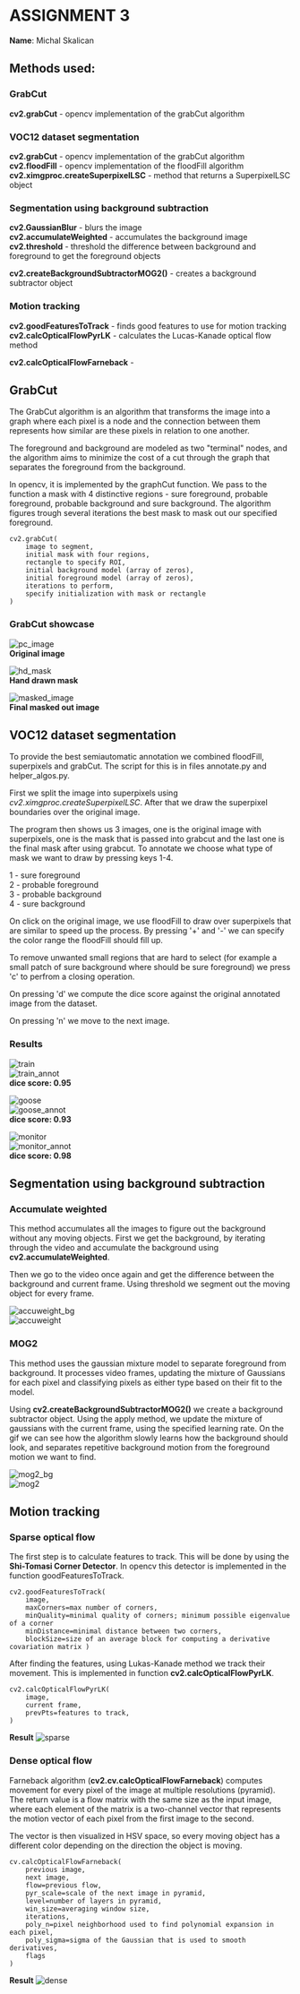 # ASSIGNMENT 3
**Name**: Michal Skalican 

## Methods used: 
### GrabCut
**cv2.grabCut** - opencv implementation of the grabCut algorithm<br>

### VOC12 dataset segmentation
**cv2.grabCut** - opencv implementation of the grabCut algorithm<br>
**cv2.floodFill** - opencv implementation of the floodFill algorithm<br>
**cv2.ximgproc.createSuperpixelLSC** - method that returns a SuperpixelLSC object<br>

### Segmentation using background subtraction
**cv2.GaussianBlur** - blurs the image<br>
**cv2.accumulateWeighted** - accumulates the background image<br>
**cv2.threshold** - threshold the difference between background and foreground to get the foreground objects

**cv2.createBackgroundSubtractorMOG2()** - creates a background subtractor object 

### Motion tracking
**cv2.goodFeaturesToTrack** - finds good features to use for motion tracking
**cv2.calcOpticalFlowPyrLK** - calculates the Lucas-Kanade optical flow method

**cv2.calcOpticalFlowFarneback** - 


## GrabCut

The GrabCut algorithm is an algorithm that transforms the image into a graph where each pixel
is a node and the connection between them represents how similar are these pixels in relation to one another. 

The foreground and background are modeled as two "terminal" nodes, and the algorithm aims to minimize 
the cost of a cut through the graph that separates the foreground from the background.

In opencv, it is implemented by the graphCut function.
We pass to the function a mask with 4 distinctive regions - sure foreground, probable foreground, probable background and sure background.
The algorithm figures trough several iterations the best mask to mask out our specified foreground.

```
cv2.grabCut(
    image to segment, 
    initial mask with four regions,
    rectangle to specify ROI,
    initial background model (array of zeros),
    initial foreground model (array of zeros), 
    iterations to perform,
    specify initialization with mask or rectangle
)
```

### GrabCut showcase

![pc_image](grabcut/2007_000039.jpg)<br>
**Original image**

![hd_mask](grabcut/2007_000039.png)<br>
**Hand drawn mask**

![masked_image](images/masked_out_img.png)<br>
**Final masked out image**

## VOC12 dataset segmentation

To provide the best semiautomatic annotation we combined floodFill, superpixels and grabCut. 
The script for this is in files annotate.py and helper_algos.py. 

First we split the image into superpixels using *cv2.ximgproc.createSuperpixelLSC*. 
After that we draw the superpixel boundaries over the original image. 

The program then shows us 3 images, one is the original image with superpixels, 
one is the mask that is passed into grabcut and the last one is the final mask after using grabcut.
To annotate we choose what type of mask we want to draw by pressing keys 1-4. 

1 - sure foreground <br>
2 - probable foreground <br>
3 - probable background <br>
4 - sure background <br>

On click on the original image, we use floodFill to draw over superpixels that are similar to speed up the process. 
By pressing '+' and '-' we can specify the color range the floodFill should fill up.

To remove unwanted small regions that are hard to select (for example a small patch of sure background where should be sure foreground) we press 'c' to perfrom a closing operation.

On pressing 'd' we compute the dice score against the original annotated image from the dataset.

On pressing 'n' we move to the next image.

### Results

![train](images/train_annotated.png)<br>
![train_annot](SegmentationObject/2007_000042.png)<br>
**dice score: 0.95**

![goose](images/goose_annotated.png)<br>
![goose_annot](SegmentationObject/2007_000068.png)<br>
**dice score: 0.93**

![monitor](images/monitor_annotated.png)<br>
![monitor_annot](SegmentationObject/2007_000121.png)<br>
**dice score: 0.98**

## Segmentation using background subtraction

### Accumulate weighted

This method accumulates all the images to figure out the background without any moving objects.
First we get the background, by iterating through the video and accumulate the background using **cv2.accumulateWeighted**.

Then we go to the video once again and get the difference between the background and current frame. 
Using threshold we segment out the moving object for every frame.

![accuweight_bg](images/accuweight_bg.png)<br>
![accuweight](images/accuweight.gif)<br>


### MOG2

This method uses the gaussian mixture model to separate foreground from background. 
It processes video frames, updating the mixture of Gaussians for each pixel and classifying pixels as either type based on their fit to the model.

Using **cv2.createBackgroundSubtractorMOG2()** we create a background subtractor object. 
Using the apply method, we update the mixture of gaussians with the current frame, using the specified learning rate.
On the gif we can see how the algorithm slowly learns how the background should look, 
and separates repetitive background motion from the foreground motion we want to find.

![mog2_bg](images/mog2_bg.png)<br>
![mog2](images/mog2.gif)<br>


## Motion tracking

### Sparse optical flow
The first step is to calculate features to track. 
This will be done by using the **Shi-Tomasi Corner Detector**. 
In opencv this detector is implemented in the function goodFeaturesToTrack.

```
cv2.goodFeaturesToTrack(
    image, 
    maxCorners=max number of corners, 
    minQuality=minimal quality of corners; minimum possible eigenvalue of a corner
    minDistance=minimal distance between two corners, 
    blockSize=size of an average block for computing a derivative covariation matrix )
```

After finding the features, using Lukas-Kanade method we track their movement.
This is implemented in function **cv2.calcOpticalFlowPyrLK**.

```
cv2.calcOpticalFlowPyrLK(
    image,
    current frame,
    prevPts=features to track,
)
```
**Result**
![sparse](images/sparse.gif)<br>

### Dense optical flow

Farneback algorithm (**cv2.cv.calcOpticalFlowFarneback**) computes movement for every pixel of the image at multiple resolutions (pyramid). 
The return value is a flow matrix with the same size as the input image, 
where each element of the matrix is a two-channel vector that represents the motion vector of each pixel
from the first image to the second.

The vector is then visualized in HSV space, so every moving object has a different color depending on the direction the object is moving.

```
cv.calcOpticalFlowFarneback(
    previous image,
    next image,
    flow=previous flow,
    pyr_scale=scale of the next image in pyramid,
    level=number of layers in pyramid,
    win_size=averaging window size,
    iterations,
    poly_n=pixel neighborhood used to find polynomial expansion in each pixel,
    poly_sigma=sigma of the Gaussian that is used to smooth derivatives,
    flags
)
```

**Result**
![dense](images/dense.gif)<br>





